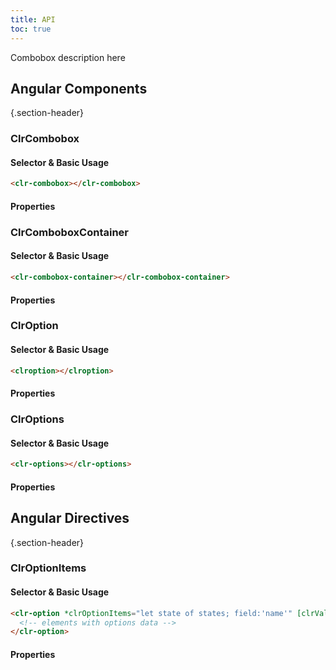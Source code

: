 ```yaml
---
title: API
toc: true
---
```


Combobox description here

## Angular Components

{.section-header}

### ClrCombobox

#### Selector & Basic Usage

<doc-code>

```html
<clr-combobox></clr-combobox>
```

</doc-code>

#### Properties

<DocComponentApi component="ClrCombobox" item="bindings" />

### ClrComboboxContainer

#### Selector & Basic Usage

<doc-code>

```html
<clr-combobox-container></clr-combobox-container>
```

</doc-code>

#### Properties

<DocComponentApi component="ClrComboboxContainer" item="bindings" />

### ClrOption

#### Selector & Basic Usage

<doc-code>

```html
<clroption></clroption>
```

</doc-code>

#### Properties

<DocComponentApi component="ClrOption" item="bindings" />

### ClrOptions

#### Selector & Basic Usage

<doc-code>

```html
<clr-options></clr-options>
```

</doc-code>

#### Properties

<DocComponentApi component="ClrOptions" item="bindings" />

## Angular Directives

{.section-header}

### ClrOptionItems

#### Selector & Basic Usage

<doc-code>

```html
<clr-option *clrOptionItems="let state of states; field:'name'" [clrValue]="state">
  <!-- elements with options data -->
</clr-option>
```

</doc-code>

#### Properties

<DocComponentApi component="ClrOptionItems" item="bindings" />
